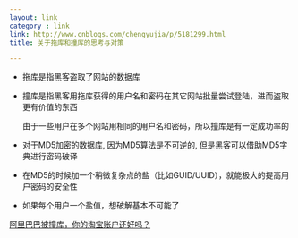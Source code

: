 ```yaml
---
layout: link
category : link
link: http://www.cnblogs.com/chengyujia/p/5181299.html
title: 关于拖库和撞库的思考与对策

---
```


* 拖库是指黑客盗取了网站的数据库

* 撞库是指黑客用拖库获得的用户名和密码在其它网站批量尝试登陆，进而盗取更有价值的东西

  由于一些用户在多个网站用相同的用户名和密码，所以撞库是有一定成功率的

* 对于MD5加密的数据库, 因为MD5算法是不可逆的, 但是黑客可以借助MD5字典进行密码破译

* 在MD5的时候加一个稍微复杂点的盐（比如GUID/UUID），就能极大的提高用户密码的安全性

* 如果每个用户一个盐值，想破解基本不可能了

[阿里巴巴被撞库，你的淘宝账户还好吗？](http://www.leiphone.com/news/201602/0nZJCLBU1MwDe1sb.html)

